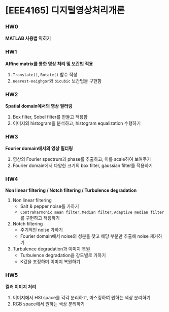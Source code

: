 # [EEE4165] 디지털영상처리개론

### HW0

**MATLAB 사용법 익히기**

### HW1

**Affine matrix를 통한 영상 처리 및 보간법 적용**

1. `Translate()`, `Rotate()` 함수 작성
2. `nearest-neighgor`와 `bicubic` 보간법을 구현함

### HW2

**Spatial domain에서의 영상 필터링**

1. Box filter, Sobel filter를 만들고 적용함
2. 이미지의 histogram을 분석하고, histogram equalization 수행하기

### HW3

**Fourier domain에서의 영상 필터링**

1. 영상의 Fourier spectrum과 phase를 추출하고, 이를 scale하여 보여주기
2. Fourier domain에서 다양한 크기의 box filter, gaussian filter를 적용하기

### HW4

**Non linear filtering / Notch filtering / Turbulence degradation**

1. Non linear filtering
   - Salt & pepper noise를 가하기
   - `Contraharmonic mean filter`, `Median filter`, `Adaptive median filter`를 구현하고 적용하기
2. Notch filtering
   - 주기적인 noise 가하기
   - Fourier domain에서 noise의 성분을 찾고 해당 부분만 추출해 noise 제거하기
3. Turbulence degradation과 이미지 복원
   - Turbulence degradation을 강도별로 가하기
   - K값을 조정하며 이미지 복원하기

### HW5

**컬러 이미지 처리**

1. 이미지에서 HSI space를 각각 분리하고, 마스킹하여 원하는 색상 분리하기
2. RGB space에서 원하는 색상 분리하기
